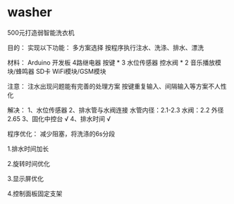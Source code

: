 # washer
500元打造弱智能洗衣机

目的：
实现以下功能：
多方案选择
按程序执行注水、洗涤、排水、漂洗



材料：
Arduino 开发板
4路继电器
按键 * 3
水位传感器
控水阀 * 2
音乐播放模块/蜂鸣器
SD卡
WiFi模块/GSM模块



注意：
注水出现问题能有完善的处理方案
按键重复输入、间隔输入等方案不人性化


解决：
1、水位传感器
2、排水管与水阀连接
	水管内径：2.1-2.3
	水阀：2.2	外径 2.65
3、固化中控台	√
4、排水时间	√

程序优化：
减少阻塞，将洗涤的6s分段


1.排水时间加长


2.旋转时间优化


3.显示屏优化


4.控制面板固定支架
